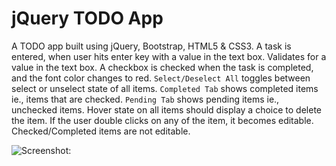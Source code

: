 # jQuery TODO App


A TODO app built using jQuery, Bootstrap, HTML5 & CSS3.
A task is entered, when user hits enter key with a value in the text box. Validates for a value in the text box.
A checkbox is checked when the task is completed, and the font color changes to red.
`Select/Deselect All` toggles between select or unselect state of all items.
`Completed Tab` shows completed items ie., items that are checked.
`Pending Tab` shows pending items ie., unchecked items.
Hover state on all items should display a choice to delete the item.
If the user double clicks on any of the item, it becomes editable. Checked/Completed items are not editable.

![Screenshot:](https://raw.githubusercontent.com/jquery-todo/gh-pages/assets/todo.gif)


